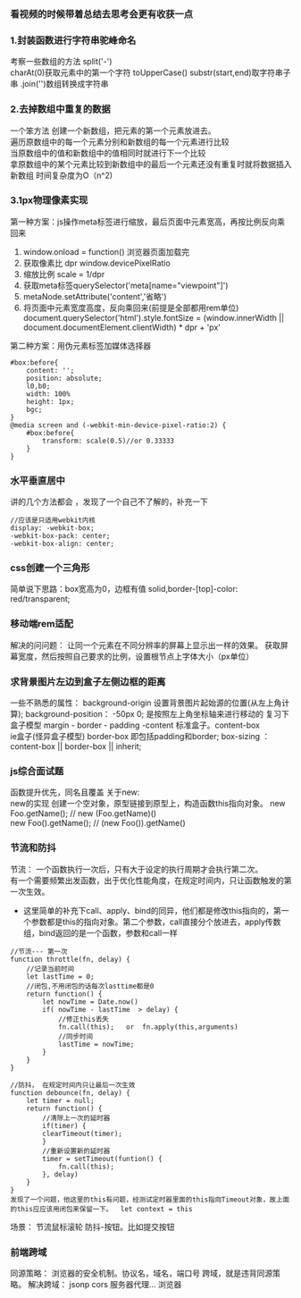 ### 看视频的时候带着总结去思考会更有收获一点

### 1.封装函数进行字符串驼峰命名
考察一些数组的方法
split('-')  
charAt(0)获取元素中的第一个字符
toUpperCase()
substr(start,end)取字符串子串
.join('')数组转换成字符串


### 2.去掉数组中重复的数据
一个笨方法 
创建一个新数组，把元素的第一个元素放进去。  
遍历原数组中的每一个元素分别和新数组的每一个元素进行比较   
当原数组中的值和新数组中的值相同时就进行下一个比较    
拿原数组中的某个元素比较到新数组中的最后一个元素还没有重复时就将数据插入新数组
时间复杂度为O（n^2)

### 3.1px物理像素实现
第一种方案：js操作meta标签进行缩放，最后页面中元素宽高，再按比例反向乘回来
1. window.onload = function()  浏览器页面加载完
2. 获取像素比 dpr window.devicePixelRatio
3. 缩放比例  scale = 1/dpr
4. 获取meta标签querySelector('meta[name="viewpoint"]')
5. metaNode.setAttribute('content','省略')
6. 将页面中元素宽度高度，反向乘回来(前提是全部都用rem单位)
    document.querySelector('html').style.fontSize = (window.innerWidth || document.documentElement.clientWidth) * dpr + 'px'

第二种方案：用伪元素标签加媒体选择器
```
#box:before{
    content: '';
    position: absolute;
    l0,b0;
    width: 100%
    height: 1px;
    bgc;
}
@media screen and (-webkit-min-device-pixel-ratio:2) {
    #box:before{
        transform: scale(0.5)//or 0.33333
    }
}
```


### 水平垂直居中
讲的几个方法都会 ，发现了一个自己不了解的，补充一下
```
//应该是只适用webkit内核
display: -webkit-box;
-webkit-box-pack: center;
-webkit-box-align: center;
```

### css创建一个三角形
简单说下思路：box宽高为0，边框有值 solid,border-[top]-color: red/transparent;

 

### 移动端rem适配
解决的问问题： 让同一个元素在不同分辨率的屏幕上显示出一样的效果。
获取屏幕宽度，然后按照自己要求的比例，设置根节点上字体大小（px单位）



### 求背景图片左边到盒子左侧边框的距离
一些不熟悉的属性： background-origin 设置背景图片起始源的位置(从左上角计算);
background-position： -50px 0; 是按照左上角坐标轴来进行移动的
复习下盒子模型 margin - border - padding -content
标准盒子。content-box     
ie盒子(怪异盒子模型) border-box 即包括padding和border;
box-sizing ： content-box || border-box || inherit;


### js综合面试题
函数提升优先，同名且覆盖
关于new:  
new的实现 创建一个空对象，原型链接到原型上，构造函数this指向对象。
new Foo.getName();  // new (Foo.getName)()   
new Foo().getName();  // (new Foo()).getName()


### 节流和防抖
节流： 一个函数执行一次后，只有大于设定的执行周期才会执行第二次。   
有一个需要频繁出发函数，出于优化性能角度，在规定时间内，只让函数触发的第一次生效。
- 这里简单的补充下call、apply、bind的同异，他们都是修改this指向的，第一个参数都是this的指向对象。第二个参数，call直接分个放进去，apply传数组，bind返回的是一个函数，参数和call一样
```
//节流--- 第一次
function throttle(fn, delay) {
    //记录当前时间
    let lastTime = 0;
    //闭包,不用闭包的话每次lasttime都是0
    return function() {
        let nowTime = Date.now()
        if( nowTime - lastTime  > delay) {
            //修正this丢失
            fn.call(this);   or  fn.apply(this,arguments)
            //同步时间
            lastTime = nowTime;
        }
    }
}
```

```
//防抖， 在规定时间内只让最后一次生效
function debounce(fn, delay) {
    let timer = null;
    return function() {
        //清除上一次的延时器
        if(timer) {
        clearTimeout(timer);
        }
        //重新设置新的延时器
        timer = setTimeout(funtion() {
            fn.call(this);
        }, delay)
    }
}
发现了一个问题，他这里的this有问题，经测试定时器里面的this指向Timeout对象，故上面的this应应该用闭包来保留一下。  let context = this

```

场景：  节流鼠标滚轮   防抖-按钮。比如提交按钮


### 前端跨域
同源策略： 浏览器的安全机制。协议名，域名，端口号
跨域，就是违背同源策略。
解决跨域： jsonp cors 服务器代理...
浏览器<script>标签的天然跨域属性
1. 创建script标签
2. 设置回调函数fn
3. 设置script的src属性，设置请求地址?callback=fn
4. 让script标签放上去---appendChild
```
var script = document.createElement('script');
function getData(data) {
    //数据请求回来会触发这个函数
    console.log(data);
}
script.src = 'http://localhost:8080?callback=getData';
document.body.appendChild(script);

```


### nodejs的事件轮询机制。
**注意辨析nextTick和seImmediate
借助libuv库实现的。事件轮询计旨，分为6个阶段
1. timers定时器阶段,记时和执行到点的定时器setTimeout()回调函数
2. pending callbacks 某些系统操作（例如tcp错误类型）的回调函数
3. idle, prepare 准备工作
4. poll 轮询阶段 
    如果轮询队列不空，依次同步取出轮询队列中第一个回调执行函数执行，直到轮询队列为空或者达到系统最大的限制
    如果轮询队列为空，之前设置过setImmediate()函数直接进入下一个check阶段
                    如果没有，在当前poll阶段等待直到轮询队列添加回调函数-->执行
                    或者定时器到点了，也会去一个阶段
5. check阶段
    执行setImmediate设置的回调函数
6.close callback 关闭阶段
    执行close事件回调函数
process.nextTick() 能在任何阶段优先执行
总结： timer定时器阶段 -> pending callbacks某些系统操作的回调函数 -> idle,prepare准备工作 -> poll轮询阶段  -> check阶段 -> 关闭阶段



### 从一个url地址到最终页面渲染完成发生了什么.
1. DNS解析，将域名地址解析为ip地址
    浏览器DNS缓存
    系统DNS缓存
    路由器DNS缓存
    网络运行商DNS缓存
    递归查询， 举例 hbw.github.com
    - .com域名下查找DNS解析
    - .github域名下查找DNS解析
    - hbw域名下查找解析
    - 找不到了，报错
上面的说法有些错误，域名解析课本上解释： 一般都是迭代递归查询。因为递归搜索对根域名服务器的负载太大了。
先查本地域名服务器，在到根域名服务器(共有13个），然后根域名服务器告诉你去查哪个顶级域名服务器，顶级域名服务器再告诉本地域名服务器去查哪个授权域名服务器。
2. TCP连接，三次握手，
    第一次握手，由浏览器，告诉服务其我要发送请求了
    第二次握手，由服务器，告诉浏览器我准备接受了，你发送把
    第三次握手，由浏览器，我马上就发，你准备好
    为什么要三次握手： 如果只握手一次，服务器很忙你就发过去了，服务器是接收不了的
    如果只握手两次，万一这个浏览器突然繁忙了，服务器干等着也不行，所以准备发的时候要跟服务器说一下
3. 发送请求
4. 响应报文
5. 渲染页面
    遇见HTML标记，浏览器调用html解析器解析成token并构建成dom树
    遇见style/link标记，浏览器调用css解析器，处理css表及并构建cssom树
    遇见script标记，调用javascript解析器，处理script代码（绑定事件，修改dom/cssom树）
    将dom树和cssom树合并成一个渲染树
    根据渲染树来计算布局，计算每个节点的几何信息（布局）
    将各个节点颜色回值到屏幕上（渲染）
注意：这几个步骤不一定按照顺序执行
6. 断开链接 tcp四次挥手
    第一次挥手，由浏览器发起，发送给服务器，我东西发送完了（请求报文）你准备关闭把
    第二次挥手，由服务器发起，告诉浏览器，我东西接受完了（请求报文），我准备关闭了，你也准备把
    第三次挥手，由服务器发起，我东西发送完了（响应报文），你准备关闭把
    第四此挥手，由浏览器发起，我东西接受完了，我准备关闭了（响应报文）你准备关闭把


### 变量提升 预处理
函数提升--提前定义该函数
fun()       
function fun() {}   //正常执行   
执行上下文 excute context。要区别于作用域
三个属性（变量对象、this、作用域链）


### 宏任务和微任务
宏任务 setTimeout setInterval requreAnimationFrame
1. 第一个宏任务队列中只有一个任务，执行主线程的js代码
2. 宏任务队列可以由多个

微任务 promise.then process.nextTick
1. 只有一个微任务队列，当上一个宏任务完成时就会查看微任务队列中有没有任务，有的话全部执行完


### vue的mvvm实现原理
1. 模板解析
2. 数据绑定
